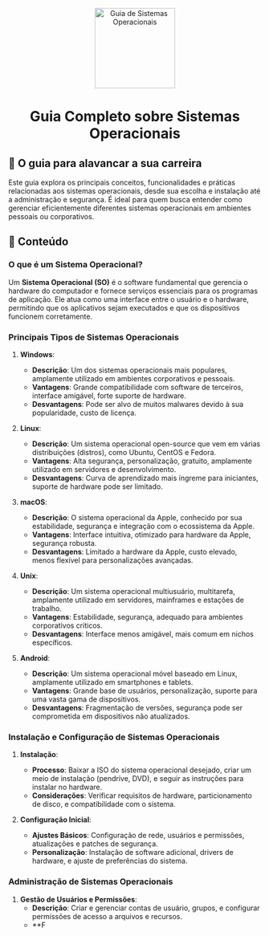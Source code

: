 <p align="center">
  <a href="https://www.example.com/images/sistemas_operacionais.png">
    <img src="./images/guia.png" alt="Guia de Sistemas Operacionais" width="160" height="160">
  </a>
  <h1 align="center">Guia Completo sobre Sistemas Operacionais</h1>
</p>

## :dart: O guia para alavancar a sua carreira

Este guia explora os principais conceitos, funcionalidades e práticas relacionadas aos sistemas operacionais, desde sua escolha e instalação até a administração e segurança. É ideal para quem busca entender como gerenciar eficientemente diferentes sistemas operacionais em ambientes pessoais ou corporativos.

## :dart: Conteúdo

### O que é um Sistema Operacional?

Um **Sistema Operacional (SO)** é o software fundamental que gerencia o hardware do computador e fornece serviços essenciais para os programas de aplicação. Ele atua como uma interface entre o usuário e o hardware, permitindo que os aplicativos sejam executados e que os dispositivos funcionem corretamente.

### Principais Tipos de Sistemas Operacionais

1. **Windows**:
   - **Descrição**: Um dos sistemas operacionais mais populares, amplamente utilizado em ambientes corporativos e pessoais.
   - **Vantagens**: Grande compatibilidade com software de terceiros, interface amigável, forte suporte de hardware.
   - **Desvantagens**: Pode ser alvo de muitos malwares devido à sua popularidade, custo de licença.

2. **Linux**:
   - **Descrição**: Um sistema operacional open-source que vem em várias distribuições (distros), como Ubuntu, CentOS e Fedora.
   - **Vantagens**: Alta segurança, personalização, gratuito, amplamente utilizado em servidores e desenvolvimento.
   - **Desvantagens**: Curva de aprendizado mais íngreme para iniciantes, suporte de hardware pode ser limitado.

3. **macOS**:
   - **Descrição**: O sistema operacional da Apple, conhecido por sua estabilidade, segurança e integração com o ecossistema da Apple.
   - **Vantagens**: Interface intuitiva, otimizado para hardware da Apple, segurança robusta.
   - **Desvantagens**: Limitado a hardware da Apple, custo elevado, menos flexível para personalizações avançadas.

4. **Unix**:
   - **Descrição**: Um sistema operacional multiusuário, multitarefa, amplamente utilizado em servidores, mainframes e estações de trabalho.
   - **Vantagens**: Estabilidade, segurança, adequado para ambientes corporativos críticos.
   - **Desvantagens**: Interface menos amigável, mais comum em nichos específicos.

5. **Android**:
   - **Descrição**: Um sistema operacional móvel baseado em Linux, amplamente utilizado em smartphones e tablets.
   - **Vantagens**: Grande base de usuários, personalização, suporte para uma vasta gama de dispositivos.
   - **Desvantagens**: Fragmentação de versões, segurança pode ser comprometida em dispositivos não atualizados.

### Instalação e Configuração de Sistemas Operacionais

1. **Instalação**:
   - **Processo**: Baixar a ISO do sistema operacional desejado, criar um meio de instalação (pendrive, DVD), e seguir as instruções para instalar no hardware.
   - **Considerações**: Verificar requisitos de hardware, particionamento de disco, e compatibilidade com o sistema.

2. **Configuração Inicial**:
   - **Ajustes Básicos**: Configuração de rede, usuários e permissões, atualizações e patches de segurança.
   - **Personalização**: Instalação de software adicional, drivers de hardware, e ajuste de preferências do sistema.

### Administração de Sistemas Operacionais

1. **Gestão de Usuários e Permissões**:
   - **Descrição**: Criar e gerenciar contas de usuário, grupos, e configurar permissões de acesso a arquivos e recursos.
   - **F
